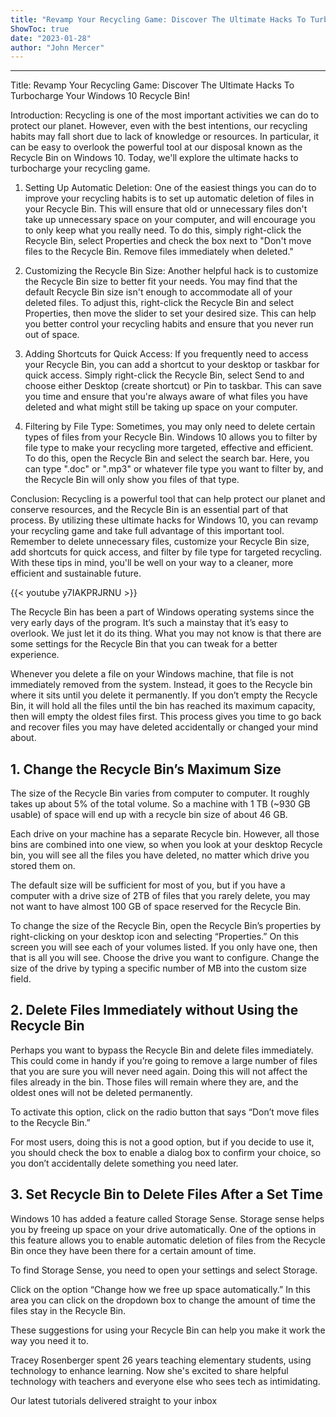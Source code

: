 ```yaml
---
title: "Revamp Your Recycling Game: Discover The Ultimate Hacks To Turbocharge Your Windows 10 Recycle Bin!"
ShowToc: true 
date: "2023-01-28"
author: "John Mercer"
---
```

*****
Title: Revamp Your Recycling Game: Discover The Ultimate Hacks To Turbocharge Your Windows 10 Recycle Bin!

Introduction:
Recycling is one of the most important activities we can do to protect our planet. However, even with the best intentions, our recycling habits may fall short due to lack of knowledge or resources. In particular, it can be easy to overlook the powerful tool at our disposal known as the Recycle Bin on Windows 10. Today, we'll explore the ultimate hacks to turbocharge your recycling game.

1. Setting Up Automatic Deletion:
One of the easiest things you can do to improve your recycling habits is to set up automatic deletion of files in your Recycle Bin. This will ensure that old or unnecessary files don't take up unnecessary space on your computer, and will encourage you to only keep what you really need. To do this, simply right-click the Recycle Bin, select Properties and check the box next to "Don't move files to the Recycle Bin. Remove files immediately when deleted."

2. Customizing the Recycle Bin Size:
Another helpful hack is to customize the Recycle Bin size to better fit your needs. You may find that the default Recycle Bin size isn't enough to accommodate all of your deleted files. To adjust this, right-click the Recycle Bin and select Properties, then move the slider to set your desired size. This can help you better control your recycling habits and ensure that you never run out of space.

3. Adding Shortcuts for Quick Access:
If you frequently need to access your Recycle Bin, you can add a shortcut to your desktop or taskbar for quick access. Simply right-click the Recycle Bin, select Send to and choose either Desktop (create shortcut) or Pin to taskbar. This can save you time and ensure that you're always aware of what files you have deleted and what might still be taking up space on your computer.

4. Filtering by File Type:
Sometimes, you may only need to delete certain types of files from your Recycle Bin. Windows 10 allows you to filter by file type to make your recycling more targeted, effective and efficient. To do this, open the Recycle Bin and select the search bar. Here, you can type ".doc" or ".mp3" or whatever file type you want to filter by, and the Recycle Bin will only show you files of that type.

Conclusion:
Recycling is a powerful tool that can help protect our planet and conserve resources, and the Recycle Bin is an essential part of that process. By utilizing these ultimate hacks for Windows 10, you can revamp your recycling game and take full advantage of this important tool. Remember to delete unnecessary files, customize your Recycle Bin size, add shortcuts for quick access, and filter by file type for targeted recycling. With these tips in mind, you'll be well on your way to a cleaner, more efficient and sustainable future.

{{< youtube y7IAKPRJRNU >}} 



The Recycle Bin has been a part of Windows operating systems since the very early days of the program. It’s such a mainstay that it’s easy to overlook. We just let it do its thing. What you may not know is that there are some settings for the Recycle Bin that you can tweak for a better experience.
 
Whenever you delete a file on your Windows machine, that file is not immediately removed from the system. Instead, it goes to the Recycle bin where it sits until you delete it permanently. If you don’t empty the Recycle Bin, it will hold all the files until the bin has reached its maximum capacity, then will empty the oldest files first. This process gives you time to go back and recover files you may have deleted accidentally or changed your mind about.
 
## 1. Change the Recycle Bin’s Maximum Size
 
The size of the Recycle Bin varies from computer to computer. It roughly takes up about 5% of the total volume. So a machine with 1 TB (~930 GB usable) of space will end up with a recycle bin size of about 46 GB.
 
Each drive on your machine has a separate Recycle bin. However, all those bins are combined into one view, so when you look at your desktop Recycle bin, you will see all the files you have deleted, no matter which drive you stored them on.
 
The default size will be sufficient for most of you, but if you have a computer with a drive size of 2TB of files that you rarely delete, you may not want to have almost 100 GB of space reserved for the Recycle Bin.
 

 
To change the size of the Recycle Bin, open the Recycle Bin’s properties by right-clicking on your desktop icon and selecting “Properties.” On this screen you will see each of your volumes listed. If you only have one, then that is all you will see. Choose the drive you want to configure. Change the size of the drive by typing a specific number of MB into the custom size field.
 
## 2. Delete Files Immediately without Using the Recycle Bin
 
Perhaps you want to bypass the Recycle Bin and delete files immediately. This could come in handy if you’re going to remove a large number of files that you are sure you will never need again. Doing this will not affect the files already in the bin. Those files will remain where they are, and the oldest ones will not be deleted permanently.
 
To activate this option, click on the radio button that says “Don’t move files to the Recycle Bin.”
 
For most users, doing this is not a good option, but if you decide to use it, you should check the box to enable a dialog box to confirm your choice, so you don’t accidentally delete something you need later.
 
## 3. Set Recycle Bin to Delete Files After a Set Time
 
Windows 10 has added a feature called Storage Sense. Storage sense helps you by freeing up space on your drive automatically. One of the options in this feature allows you to enable automatic deletion of files from the Recycle Bin once they have been there for a certain amount of time.
 
To find Storage Sense, you need to open your settings and select Storage.
 
Click on the option “Change how we free up space automatically.” In this area you can click on the dropdown box to change the amount of time the files stay in the Recycle Bin.
 
These suggestions for using your Recycle Bin can help you make it work the way you need it to.
 
Tracey Rosenberger spent 26 years teaching elementary students, using technology to enhance learning. Now she's excited to share helpful technology with teachers and everyone else who sees tech as intimidating.
 
Our latest tutorials delivered straight to your inbox




